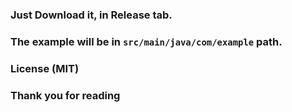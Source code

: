 ### Just Download it, in Release tab.

### The example will be in `src/main/java/com/example` path.

### License (MIT)

### Thank you for reading
